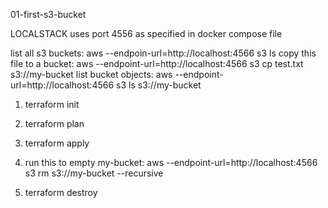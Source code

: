 01-first-s3-bucket

LOCALSTACK uses port 4556 as specified in docker compose file

list all s3 buckets: aws --endpoin-url=http://localhost:4566 s3 ls
copy this file to a bucket: aws --endpoint-url=http://localhost:4566 s3 cp test.txt s3://my-bucket
list bucket objects: aws --endpoint-url=http://localhost:4566 s3 ls s3://my-bucket

1. terraform init
2. terraform plan
3. terraform apply

4. run this to empty my-bucket: aws --endpoint-url=http://localhost:4566 s3 rm s3://my-bucket --recursive
5. terraform destroy

